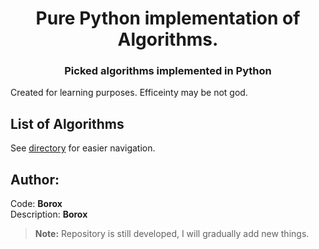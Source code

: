 <div align="center">
  <h1>Pure Python implementation of Algorithms.</h1>
<!-- Labels: -->
<!-- Short description: -->
  <h3>Picked algorithms implemented in Python</h3>
</div>

Created for learning purposes. Efficeinty may be not god. 

## List of Algorithms
See [directory](DIRECTORY.md) for easier navigation.


<h2>Author:</h2>
Code: <b>Borox</b> <br>
Description: <b>Borox</b>

> **Note:**  Repository is still developed, I will gradually add new things.